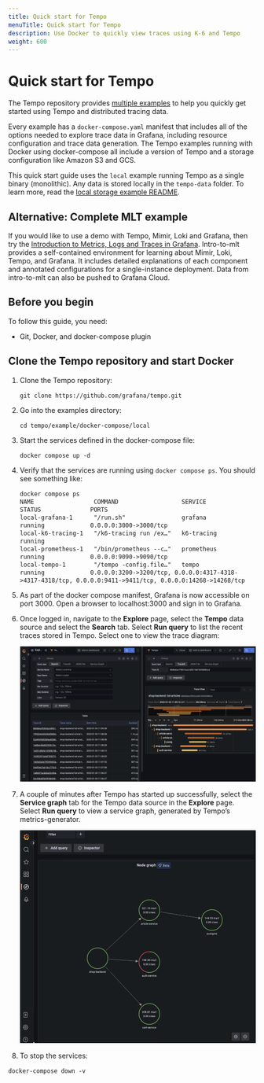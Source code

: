 ```yaml
---
title: Quick start for Tempo
menuTitle: Quick start for Tempo
description: Use Docker to quickly view traces using K-6 and Tempo
weight: 600
---
```


# Quick start for Tempo

The Tempo repository provides [multiple examples](https://github.com/grafana/tempo/tree/main/example/docker-compose) to help you quickly get started using Tempo and distributed tracing data.

Every example has a `docker-compose.yaml` manifest that includes all of the options needed to explore trace data in Grafana, including resource configuration and trace data generation. The Tempo examples running with Docker using docker-compose all include a version of Tempo and a storage configuration like Amazon S3 and GCS.

This quick start guide uses the `local` example running Tempo as a single binary (monolithic). Any data is stored locally in the `tempo-data` folder. To learn more, read the [local storage example README](https://github.com/grafana/tempo/blob/main/example/docker-compose/local).

## Alternative: Complete MLT example

If you would like to use a demo with Tempo, Mimir, Loki and Grafana, then try the [Introduction to Metrics, Logs and Traces in Grafana](https://github.com/grafana/intro-to-mlt). Intro-to-mlt provides a self-contained environment for learning about Mimir, Loki, Tempo, and Grafana. It includes detailed explanations of each component and annotated configurations for a single-instance deployment. Data from intro-to-mlt can also be pushed to Grafana Cloud.

## Before you begin

To follow this guide, you need:

- Git, Docker, and docker-compose plugin

## Clone the Tempo repository and start Docker

1. Clone the Tempo repository:
   ```
   git clone https://github.com/grafana/tempo.git
   ```

1. Go into the examples directory:
   ```
   cd tempo/example/docker-compose/local
   ```

1. Start the services defined in the docker-compose file:
   ```
   docker compose up -d
   ```

1. Verify that the services are running using `docker compose ps`. You should see something like:
   ```
   docker compose ps
   NAME                 COMMAND                  SERVICE             STATUS              PORTS
   local-grafana-1      "/run.sh"                grafana             running             0.0.0.0:3000->3000/tcp
   local-k6-tracing-1   "/k6-tracing run /ex…"   k6-tracing          running
   local-prometheus-1   "/bin/prometheus --c…"   prometheus          running             0.0.0.0:9090->9090/tcp
   local-tempo-1        "/tempo -config.file…"   tempo               running             0.0.0.0:3200->3200/tcp, 0.0.0.0:4317-4318->4317-4318/tcp, 0.0.0.0:9411->9411/tcp, 0.0.0.0:14268->14268/tcp
   ```

1. As part of the docker compose manifest, Grafana is now accessible on port 3000. Open a browser to localhost:3000 and sign in to Grafana.

1. Once logged in, navigate to the **Explore** page, select the **Tempo** data source and select the **Search** tab. Select **Run query** to list the recent traces stored in Tempo. Select one to view the trace diagram:
    <p align="center"><img src="../../setup/assets/setup-linux-run-query.png" alt="Query example"></p>

1. A couple of minutes after Tempo has started up successfully, select the **Service graph** tab for the Tempo data source in the **Explore** page. Select **Run query** to view a service graph, generated by Tempo’s metrics-generator.
    <p align="center"><img src="../../setup/assets/setup-linux-node-graph.png" alt="Service graph sample"></p>

1.  To stop the services:
   ```
   docker-compose down -v
   ```
